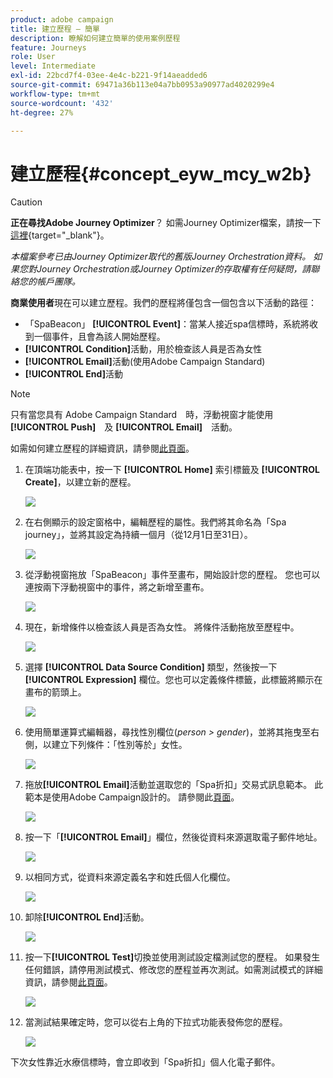 ```yaml
---
product: adobe campaign
title: 建立歷程 — 簡單
description: 瞭解如何建立簡單的使用案例歷程
feature: Journeys
role: User
level: Intermediate
exl-id: 22bcd7f4-03ee-4e4c-b221-9f14aeadded6
source-git-commit: 69471a36b113e04a7bb0953a90977ad4020299e4
workflow-type: tm+mt
source-wordcount: '432'
ht-degree: 27%

---
```


# 建立歷程{#concept_eyw_mcy_w2b}


>[!CAUTION]
>
>**正在尋找Adobe Journey Optimizer**？ 如需Journey Optimizer檔案，請按一下[這裡](https://experienceleague.adobe.com/zh-hant/docs/journey-optimizer/using/ajo-home){target="_blank"}。
>
>
>_本檔案參考已由Journey Optimizer取代的舊版Journey Orchestration資料。 如果您對Journey Orchestration或Journey Optimizer的存取權有任何疑問，請聯絡您的帳戶團隊。_


**商業使用者**&#x200B;現在可以建立歷程。我們的歷程將僅包含一個包含以下活動的路徑：

* 「SpaBeacon」 **[!UICONTROL Event]**：當某人接近spa信標時，系統將收到一個事件，且會為該人開始歷程。
* **[!UICONTROL Condition]**&#x200B;活動，用於檢查該人員是否為女性
* **[!UICONTROL Email]**&#x200B;活動(使用Adobe Campaign Standard)
* **[!UICONTROL End]**&#x200B;活動

>[!NOTE]
>
>只有當您具有 Adobe Campaign Standard　時，浮動視窗才能使用　**[!UICONTROL Push]**　及 **[!UICONTROL Email]**　活動。

如需如何建立歷程的詳細資訊，請參閱[此頁面](../building-journeys/journey.md)。

1. 在頂端功能表中，按一下 **[!UICONTROL Home]** 索引標籤及 **[!UICONTROL Create]**，以建立新的歷程。

   ![](../assets/journey31.png)

1. 在右側顯示的設定窗格中，編輯歷程的屬性。我們將其命名為「Spa journey」，並將其設定為持續一個月（從12月1日至31日）。

   ![](../assets/journeyuc1_8.png)

1. 從浮動視窗拖放「SpaBeacon」事件至畫布，開始設計您的歷程。 您也可以連按兩下浮動視窗中的事件，將之新增至畫布。

   ![](../assets/journeyuc1_9.png)

1. 現在，新增條件以檢查該人員是否為女性。 將條件活動拖放至歷程中。

   ![](../assets/journeyuc1_10.png)

1. 選擇 **[!UICONTROL Data Source Condition]** 類型，然後按一下 **[!UICONTROL Expression]** 欄位。您也可以定義條件標籤，此標籤將顯示在畫布的箭頭上。

   ![](../assets/journeyuc1_11.png)

1. 使用簡單運算式編輯器，尋找性別欄位(_person > gender_)，並將其拖曳至右側，以建立下列條件：「性別等於」女性。

   ![](../assets/journeyuc1_12.png)

1. 拖放&#x200B;**[!UICONTROL Email]**&#x200B;活動並選取您的「Spa折扣」交易式訊息範本。 此範本是使用Adobe Campaign設計的。 請參閱此[頁面](https://experienceleague.adobe.com/docs/campaign-standard/using/communication-channels/transactional-messaging/getting-started-with-transactional-msg.html?lang=zh-Hant)。

   ![](../assets/journeyuc1_13.png)

1. 按一下「**[!UICONTROL Email]**」欄位，然後從資料來源選取電子郵件地址。

   ![](../assets/journeyuc1_14.png)

1. 以相同方式，從資料來源定義名字和姓氏個人化欄位。

   ![](../assets/journeyuc1_15.png)

1. 卸除&#x200B;**[!UICONTROL End]**&#x200B;活動。

   ![](../assets/journeyuc1_17.png)

1. 按一下&#x200B;**[!UICONTROL Test]**&#x200B;切換並使用測試設定檔測試您的歷程。 如果發生任何錯誤，請停用測試模式、修改您的歷程並再次測試。如需測試模式的詳細資訊，請參閱[此頁面](../building-journeys/testing-the-journey.md)。

   ![](../assets/journeyuc1_18bis.png)

1. 當測試結果確定時，您可以從右上角的下拉式功能表發佈您的歷程。

   ![](../assets/journeyuc1_18.png)

下次女性靠近水療信標時，會立即收到「Spa折扣」個人化電子郵件。
